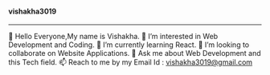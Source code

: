 #### vishakha3019
________________________________________________________________________________________________________________________________________________________________________________
👋 Hello Everyone,My name is Vishakha.
🔭 I’m interested in Web Development and Coding.
🌱 I’m currently learning React.
👯 I’m looking to collaborate on Website Applications.
💬 Ask me about Web Development and this Tech field.
📫 Reach to me by my Email Id : vishakha3019@gmail.com

